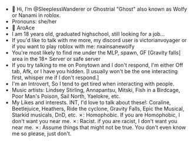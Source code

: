- 👋 Hi, I’m @SleeplessWanderer or Ghostrial "Ghost" also known as Wolfy or Nanami in roblox.
-  Pronouns: she/her
-  ️‍🌈 AroAce 
- I am 18 years old, graduated highschool, still looking for a job...
- If you'd like to talk with me more, my discord user is victorianvoyager or if you want to play roblox with me: nxainsanewolfy
- You're most likely to find me under the MLP, spawn, GF [Gravity falls] area in the 18+ Server or safe server
-  If you try talking to me on Ponytown and I don't respond, I'm either Off tab, Afk, or I have you hidden. [I usually won't be the one interacting first, whisper me if I don't respond.]
-  I'm an Introvert, So I tend to get tired when interacting with people.
-  Music artists: Lindsey Stirling, Annapantsu, Mitski, Fish in a Birdcage, Poor Man's Poison, Sail North, Yaelokre, etc.
-  My Likes and interests. INT, I'd love to talk about these!: Coraline, Beetlejuice, Heathers, Ride the cyclone, Gravity Falls, Epic the Musical, Starkid musicals, DnD, etc.
✗: Homophobic. If you are Homophobic, I don't want you near me. 
✗:  Racist. if you are racist, I don't want you near me. 
✗: Assume things that might not be true. You don't even know me so please, just don't.
